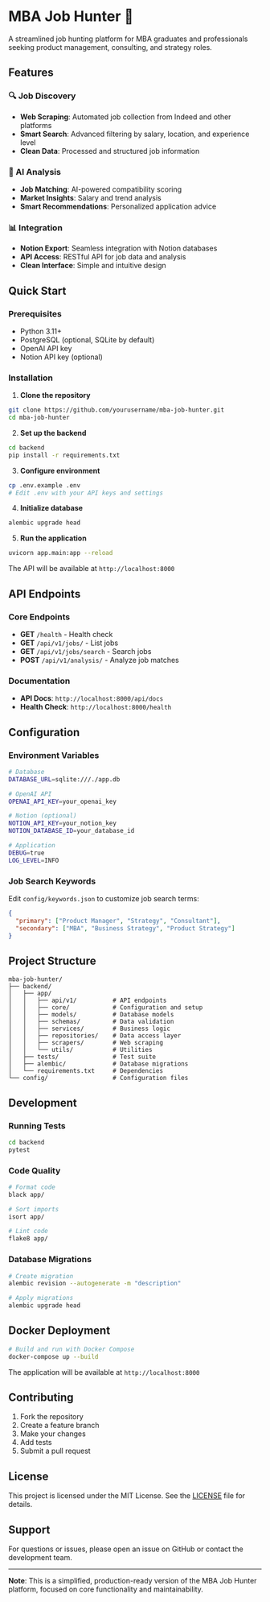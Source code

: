 # MBA Job Hunter 🎯

A streamlined job hunting platform for MBA graduates and professionals seeking product management, consulting, and strategy roles.

## Features

### 🔍 Job Discovery
- **Web Scraping**: Automated job collection from Indeed and other platforms
- **Smart Search**: Advanced filtering by salary, location, and experience level
- **Clean Data**: Processed and structured job information

### 🤖 AI Analysis
- **Job Matching**: AI-powered compatibility scoring
- **Market Insights**: Salary and trend analysis
- **Smart Recommendations**: Personalized application advice

### 📊 Integration
- **Notion Export**: Seamless integration with Notion databases
- **API Access**: RESTful API for job data and analysis
- **Clean Interface**: Simple and intuitive design

## Quick Start

### Prerequisites
- Python 3.11+
- PostgreSQL (optional, SQLite by default)
- OpenAI API key
- Notion API key (optional)

### Installation

1. **Clone the repository**
```bash
git clone https://github.com/yourusername/mba-job-hunter.git
cd mba-job-hunter
```

2. **Set up the backend**
```bash
cd backend
pip install -r requirements.txt
```

3. **Configure environment**
```bash
cp .env.example .env
# Edit .env with your API keys and settings
```

4. **Initialize database**
```bash
alembic upgrade head
```

5. **Run the application**
```bash
uvicorn app.main:app --reload
```

The API will be available at `http://localhost:8000`

## API Endpoints

### Core Endpoints
- **GET** `/health` - Health check
- **GET** `/api/v1/jobs/` - List jobs
- **GET** `/api/v1/jobs/search` - Search jobs
- **POST** `/api/v1/analysis/` - Analyze job matches

### Documentation
- **API Docs**: `http://localhost:8000/api/docs`
- **Health Check**: `http://localhost:8000/health`

## Configuration

### Environment Variables
```bash
# Database
DATABASE_URL=sqlite:///./app.db

# OpenAI API
OPENAI_API_KEY=your_openai_key

# Notion (optional)
NOTION_API_KEY=your_notion_key
NOTION_DATABASE_ID=your_database_id

# Application
DEBUG=true
LOG_LEVEL=INFO
```

### Job Search Keywords
Edit `config/keywords.json` to customize job search terms:
```json
{
  "primary": ["Product Manager", "Strategy", "Consultant"],
  "secondary": ["MBA", "Business Strategy", "Product Strategy"]
}
```

## Project Structure

```
mba-job-hunter/
├── backend/
│   ├── app/
│   │   ├── api/v1/          # API endpoints
│   │   ├── core/            # Configuration and setup
│   │   ├── models/          # Database models
│   │   ├── schemas/         # Data validation
│   │   ├── services/        # Business logic
│   │   ├── repositories/    # Data access layer
│   │   ├── scrapers/        # Web scraping
│   │   └── utils/           # Utilities
│   ├── tests/               # Test suite
│   ├── alembic/             # Database migrations
│   └── requirements.txt     # Dependencies
└── config/                  # Configuration files
```

## Development

### Running Tests
```bash
cd backend
pytest
```

### Code Quality
```bash
# Format code
black app/

# Sort imports
isort app/

# Lint code
flake8 app/
```

### Database Migrations
```bash
# Create migration
alembic revision --autogenerate -m "description"

# Apply migrations
alembic upgrade head
```

## Docker Deployment

```bash
# Build and run with Docker Compose
docker-compose up --build
```

The application will be available at `http://localhost:8000`

## Contributing

1. Fork the repository
2. Create a feature branch
3. Make your changes
4. Add tests
5. Submit a pull request

## License

This project is licensed under the MIT License. See the [LICENSE](LICENSE) file for details.

## Support

For questions or issues, please open an issue on GitHub or contact the development team.

---

**Note**: This is a simplified, production-ready version of the MBA Job Hunter platform, focused on core functionality and maintainability.